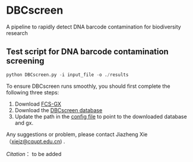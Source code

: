 # DBCscreen
A pipeline to rapidly detect DNA barcode contamination for biodiversity research

## Test script for DNA barcode contamination screening

```PYTHON
python DBCscreen.py -i input_file -o ./results
```
To ensure DBCscreen runs smoothly, you should first complete the following three steps:

1. Download [FCS-GX](https://github.com/ncbi/fcs) 
2. Download the [DBCscreen database](https://doi.org/10.57760/sciencedb.20428) 
3. Update the path in the [config file](https://github.com/xiebio/DBCscreen/blob/main/DBCscreen.config) to point to the downloaded database and gx.

Any suggestions or problem, please contact Jiazheng Xie（xiejz@cqupt.edu.cn) .

*Citation*：
to be added
